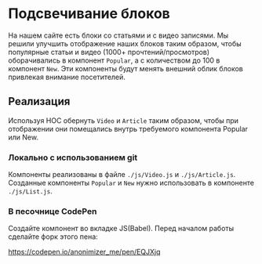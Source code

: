 Подсвечивание блоков
===

На нашем сайте есть блоки со статьями и с видео записями. 
Мы решили улучшить отображение наших блоков таким образом, 
чтобы популярные статьи и видео (1000+ прочтений/просмотров) 
оборачивались в компонент `Popular`, а с количеством до 
100 в компонент `New`. Эти компоненты будут менять внешний 
облик блоков привлекая внимание посетителей.

## Реализация

Используя HOC обернуть `Video` и `Article` таким образом, чтобы при отображении они помещались внутрь требуемого компонента Popular или New.

### Локально с использованием git

Компоненты реализованы в файле `./js/Video.js` и `./js/Article.js`.
Созданные компоненты `Popular` и `New` нужно использовать в компоненте `./js/List.js`.

### В песочнице CodePen

Создайте компонент во вкладке JS(Babel). Перед началом работы сделайте форк этого пена:

https://codepen.io/anonimizer_me/pen/EQJXjq
